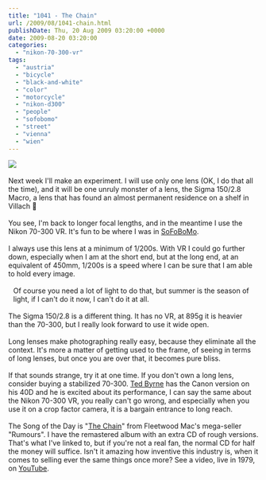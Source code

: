 ```yaml
---
title: "1041 - The Chain"
url: /2009/08/1041-chain.html
publishDate: Thu, 20 Aug 2009 03:20:00 +0000
date: 2009-08-20 03:20:00
categories: 
  - "nikon-70-300-vr"
tags: 
  - "austria"
  - "bicycle"
  - "black-and-white"
  - "color"
  - "motorcycle"
  - "nikon-d300"
  - "people"
  - "sofobomo"
  - "street"
  - "vienna"
  - "wien"
---
```

<a href="https://d25zfm9zpd7gm5.cloudfront.net/1200x1200/2009/20090819_180839_ps.jpg" target="_blank"><img src="https://d25zfm9zpd7gm5.cloudfront.net/0600x0600/2009/20090819_180839_ps.jpg"/></a><br/><br/>Next week I'll make an experiment. I will use only one lens (OK, I do that all the time), and it will be one unruly monster of a lens, the Sigma 150/2.8 Macro, a lens that has found an almost permanent residence on a shelf in Villach 🙂<br/><br/><a href="https://d25zfm9zpd7gm5.cloudfront.net/1200x1200/2009/20090819_181004_ps.jpg" target="_blank"><img alt="" border="0" src="https://d25zfm9zpd7gm5.cloudfront.net/0150x0150/2009/20090819_181004_ps.jpg" style="margin: 10pt 10px 10px 0pt; float: right;"/></a> You see, I'm back to longer focal lengths, and in the meantime I use the Nikon 70-300 VR. It's fun to be where I was in <a href="http://www.sofobomo.org/2009/" target="_blank">SoFoBoMo</a>.<br/><br/>I always use this lens at a minimum of 1/200s. With VR I could go further down, especially when I am at the short end, but at the long end, at an equivalent of 450mm, 1/200s is a speed where I can be sure that I am able to hold every image.<br/><br/><a href="https://d25zfm9zpd7gm5.cloudfront.net/1200x1200/2009/20090819_180928_ps.jpg" target="_blank"><img alt="" border="0" src="https://d25zfm9zpd7gm5.cloudfront.net/0150x0150/2009/20090819_180928_ps.jpg" style="margin: 10pt 10px 10px 0pt; float: left;"/></a> Of course you need a lot of light to do that, but summer is the season of light, if I can't do it now, I can't do it at all.<br/><br/>The Sigma 150/2.8 is a different thing. It has no VR, at 895g it is heavier than the 70-300, but I really look forward to use it wide open. <br/><br/>Long lenses make photographing really easy, because they eliminate all the context. It's more a matter of getting used to the frame, of seeing in terms of long lenses, but once you are over that, it becomes pure bliss.<br/><br/> If that sounds strange, try it at one time. If you don't own a long lens, consider buying a stabilized 70-300. <a href="http://imagefiction.blogspot.com/" target="_blank">Ted Byrne</a> has the Canon version on his 40D and he is excited about its performance, I can say the same about the Nikon 70-300 VR, you really can't go wrong, and especially when you use it on a crop factor camera, it is a bargain entrance to long reach.<br/><br/>The Song of the Day is "<a href="http://www.lyricsmode.com/lyrics/f/fleetwood_mac/the_chain.html" target="_blank">The Chain</a>" from Fleetwood Mac's mega-seller "Rumours". I have the remastered album with an extra CD of rough versions. That's what I've linked to, but if you're not a real fan, the normal CD for half the money will suffice. Isn't it amazing how inventive this industry is, when it comes to selling ever the same things once more? See a video, live in 1979, on <a href="http://www.youtube.com/watch?v=4T0Dq_SXaWc" target="_blank">YouTube</a>.
